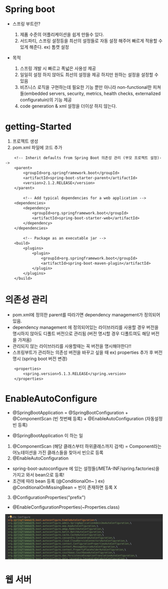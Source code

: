 # Spring boot
- 스프링 부트란?
	1. 제품 수준의 어플리케이션을 쉽게 만들수 있다.
	2. 서드파티, 스프링 설정등을 최선의 설정들로 자동 설정 해주어 빠르게 적용할 수 있게 해준다. ex) 톰캣 설정

- 목적
	1. 스프링 개발 시 빠르고 폭넓은 사용성 제공
	2. 일일히 설정 하지 않아도 최선의 설정을 제공 하지만 원하는 설정을 설정할 수 있음
	3. 비즈니스 로직을 구현하는데 필요한 기능 뿐만 아니라 non-functional한 피쳐들(embedded servers, security, metrics, health checks, externalized configuratuin)의 기능 제공
	4. code generation & xml 설정을 더이상 하지 않는다.

# getting-Started

1. 프로젝트 생성
2. pom.xml 파일에 코드 추가

~~~
    <!-- Inherit defaults from Spring Boot 의존성 관리 (부모 프로젝트 설정)-->
    <parent>
        <groupId>org.springframework.boot</groupId>
        <artifactId>spring-boot-starter-parent</artifactId>
        <version>2.1.2.RELEASE</version>
    </parent>

        <!-- Add typical dependencies for a web application -->
    <dependencies>
        <dependency>
            <groupId>org.springframework.boot</groupId>
            <artifactId>spring-boot-starter-web</artifactId>
        </dependency>
    </dependencies>

        <!-- Package as an executable jar -->
    <build>
        <plugins>
            <plugin>
                <groupId>org.springframework.boot</groupId>
                <artifactId>spring-boot-maven-plugin</artifactId>
            </plugin>
        </plugins>
    </build>

~~~

# 의존성 관리
* pom.xml에 정의한 parent를 따라가면 dependency management가 정의되어 있음.
*  dependency management 에 정의되어있는 라이브러리를 사용할 경우 버전을 명시하지 않아도 디폴트 버전으로 관리됨 (버전 명시할 경우 디폴트여도 해당 버전을 가져옴)
*  관리되지 않는 라이브러리를 사용할때는 꼭 버전을 명시해야한다!!
*  스프링부트가 관리하는 의존성 버전을 바꾸고 싶을 때
ex) properties 추가 후 버전 명시 (spring boot 버전 변경)  

~~~
    <properties>
        <spring.version>5.1.3.RELEASE</spring.version>
    </properties>

~~~

# EnableAutoConfigure

* @SpringBootApplication
 = @SpringBootConfiguration +
   @ComponentScan (빈 첫번째 등록) +
	 @EnableAutoConfiguration (자동설정 빈 등록)

* @SpringBootApplication 이 하는 일
 1.  @ComponentScan (해당 클래스부터 하위클래스까지 검색)
 = Component라는 어노테이션을 가진 클래스들을 찾아서 빈으로 등록
 2. @EnableAutoConfiguration
  - spring-boot-autoconfigure 에 있는 설정들(/META-INF/spring.factories)을 가지고 와서 bean으로 등록!
  - 조건에 따라 bean 등록 (@ConditionalOn~ )
	ex) @ConditionalOnMissingBean = 빈이 존재하면 등록 X
 3. @ConfigurationProperties("prefix")
  - @EnableConfigurationProperties(~Properties.class)

![spring.factories](./assets/Spring-boot-f2b59c08.png)

# 웹 서버
